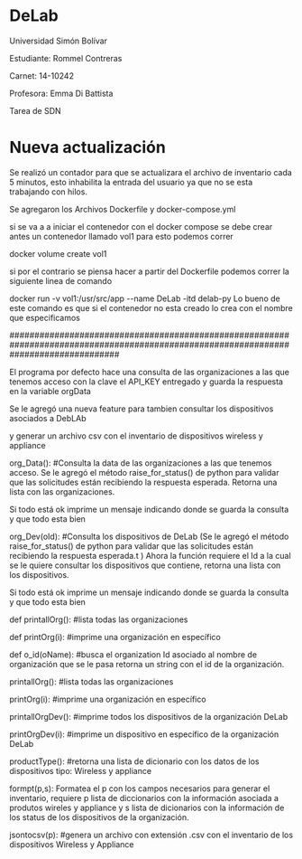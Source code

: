 # DeLab
Universidad Simón Bolívar

Estudiante: Rommel Contreras

Carnet: 14-10242

Profesora: Emma Di Battista


Tarea de SDN

# Nueva actualización

Se realizó un contador para que se actualizara el archivo de inventario cada 5 minutos, esto inhabilita la entrada del usuario ya que no se esta trabajando con hilos.

Se agregaron los Archivos Dockerfile y docker-compose.yml

si se va a a iniciar el contenedor con el docker compose se debe crear antes un contenedor llamado vol1 para esto podemos correr

docker volume create vol1

si por el contrario se piensa hacer a partir del Dockerfile podemos correr la siguiente linea de comando 

docker run -v vol1:/usr/src/app --name DeLab -itd delab-py Lo bueno de este comando es que si el contenedor no esta creado lo crea con el nombre que especificamos

######################################################################################################################################

El programa por defecto hace una consulta de las organizaciones a las que tenemos acceso con la clave el API_KEY entregado y guarda la respuesta en la variable orgData

Se le agregó una nueva feature para tambien consultar los dispositivos asociados a DebLAb

y generar un archivo csv con el inventario de dispositivos wireless y appliance

org_Data(): #Consulta la data de las organizaciones a las que tenemos acceso. Se le agregó el método raise_for_status() de python para validar que las solicitudes están recibiendo la respuesta esperada. Retorna una lista con las organizaciones.

Si todo está ok imprime un mensaje indicando donde se guarda la consulta y que todo esta bien

org_Dev(oId): #Consulta los dispositivos de DeLab
(Se le agregó el método raise_for_status() de python para validar que las solicitudes están recibiendo la respuesta esperada.t )
Ahora la función requiere el Id a la cual se le quiere consultar los dispositivos que contiene, retorna una lista con los dispositivos.

Si todo está ok imprime un mensaje indicando donde se guarda la consulta y que todo esta bien

def printallOrg(): #lista todas las organizaciones

def printOrg(i): #imprime una organización en específico

def  o_id(oName): #busca el organization Id asociado al nombre de organización que se le pasa retorna un string con el id de la organización.

printallOrg(): #lista todas las organizaciones

printOrg(i): #imprime una organización en específico

printallOrgDev(): #imprime todos los dispositivos de la organización DeLab

printOrgDev(i):   #imprime un dispositivo en específico de la organización DeLab

productType(): #retorna una lista de dicionario con los datos de los dispositivos tipo: Wireless y appliance

formpt(p,s): Formatea el p con los campos necesarios para generar el inventario, requiere p lista de diccionarios con la información asociada a produtos wireles y appliance y s lista de dicionarios con la información de los status de los dispositivos de la organización.

jsontocsv(p): #genera un archivo con extensión .csv con el inventario de los dispositivos Wireless y Appliance



